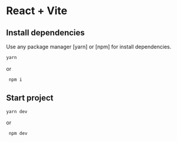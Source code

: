 # React + Vite

## Install dependencies

Use any package manager [yarn] or [npm] for install dependencies.

```bash
yarn
```

or

```bash
 npm i
```

## Start project

```bash
yarn dev
```

or

```bash
 npm dev
```
